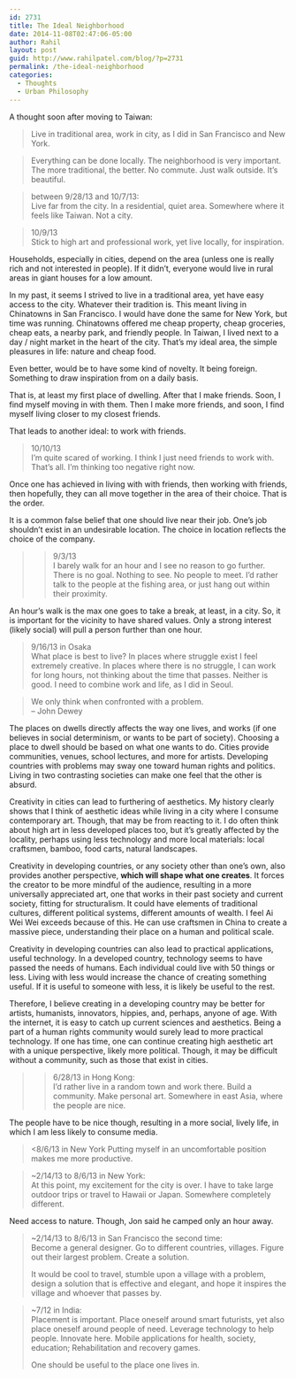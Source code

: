 ```yaml
---
id: 2731
title: The Ideal Neighborhood
date: 2014-11-08T02:47:06-05:00
author: Rahil
layout: post
guid: http://www.rahilpatel.com/blog/?p=2731
permalink: /the-ideal-neighborhood
categories:
  - Thoughts
  - Urban Philosophy
---
```

A thought soon after moving to Taiwan:

> Live in traditional area, work in city, as I did in San Francisco and New York.

> Everything can be done locally. The neighborhood is very important. The more traditional, the better. No commute. Just walk outside. It&#8217;s beautiful.

> between 9/28/13 and 10/7/13:  
> Live far from the city. In a residential, quiet area. Somewhere where it feels like Taiwan. Not a city. 

> 10/9/13  
> Stick to high art and professional work, yet live locally, for inspiration.

Households, especially in cities, depend on the area (unless one is really rich and not interested in people). If it didn&#8217;t, everyone would live in rural areas in giant houses for a low amount.

In my past, it seems I strived to live in a traditional area, yet have easy access to the city. Whatever their tradition is. This meant living in Chinatowns in San Francisco. I would have done the same for New York, but time was running. Chinatowns offered me cheap property, cheap groceries, cheap eats, a nearby park, and friendly people. In Taiwan, I lived next to a day / night market in the heart of the city. That&#8217;s my ideal area, the simple pleasures in life: nature and cheap food.

Even better, would be to have some kind of novelty. It being foreign. Something to draw inspiration from on a daily basis.

That is, at least my first place of dwelling. After that I make friends. Soon, I find myself moving in with them. Then I make more friends, and soon, I find myself living closer to my closest friends.

That leads to another ideal: to work with friends.

> 10/10/13  
> I&#8217;m quite scared of working. I think I just need friends to work with. That&#8217;s all. I&#8217;m thinking too negative right now.

Once one has achieved in living with with friends, then working with friends, then hopefully, they can all move together in the area of their choice. That is the order.

It is a common false belief that one should live near their job. One&#8217;s job shouldn&#8217;t exist in an undesirable location. The choice in location reflects the choice of the company.

> >9/3/13  
> I barely walk for an hour and I see no reason to go further. There is no goal. Nothing to see. No people to meet. I&#8217;d rather talk to the people at the fishing area, or just hang out within their proximity.

An hour&#8217;s walk is the max one goes to take a break, at least, in a city. So, it is important for the vicinity to have shared values. Only a strong interest (likely social) will pull a person further than one hour.

> 9/16/13 in Osaka  
> What place is best to live? In places where struggle exist I feel extremely creative. In places where there is no struggle, I can work for long hours, not thinking about the time that passes. Neither is good. I need to combine work and life, as I did in Seoul.

> We only think when confronted with a problem.  
> &#8211; John Dewey

The places on dwells directly affects the way one lives, and works (if one believes in social determinism, or wants to be part of society). Choosing a place to dwell should be based on what one wants to do. Cities provide communities, venues, school lectures, and more for artists. Developing countries with problems may sway one toward human rights and politics. Living in two contrasting societies can make one feel that the other is absurd.

Creativity in cities can lead to furthering of aesthetics. My history clearly shows that I think of aesthetic ideas while living in a city where I consume contemporary art. Though, that may be from reacting to it. I do often think about high art in less developed places too, but it&#8217;s greatly affected by the locality, perhaps using less technology and more local materials: local craftsmen, bamboo, food carts, natural landscapes.

Creativity in developing countries, or any society other than one&#8217;s own, also provides another perspective, **which will shape what one creates**. It forces the creator to be more mindful of the audience, resulting in a more universally appreciated art, one that works in their past society and current society, fitting for structuralism. It could have elements of traditional cultures, different political systems, different amounts of wealth. I feel Ai Wei Wei exceeds because of this. He can use craftsmen in China to create a massive piece, understanding their place on a human and political scale.

Creativity in developing countries can also lead to practical applications, useful technology. In a developed country, technology seems to have passed the needs of humans. Each individual could live with 50 things or less. Living with less would increase the chance of creating something useful. If it is useful to someone with less, it is likely be useful to the rest.

Therefore, I believe creating in a developing country may be better for artists, humanists, innovators, hippies, and, perhaps, anyone of age. With the internet, it is easy to catch up current sciences and aesthetics. Being a part of a human rights community would surely lead to more practical technology. If one has time, one can continue creating high aesthetic art with a unique perspective, likely more political. Though, it may be difficult without a community, such as those that exist in cities.

> >6/28/13 in Hong Kong:  
> I&#8217;d rather live in a random town and work there. Build a community. Make personal art. Somewhere in east Asia, where the people are nice.

The people have to be nice though, resulting in a more social, lively life, in which I am less likely to consume media.

> <8/6/13 in New York Putting myself in an uncomfortable position makes me more productive.

> ~2/14/13 to 8/6/13 in New York:  
> At this point, my excitement for the city is over. I have to take large outdoor trips or travel to Hawaii or Japan. Somewhere completely different.

Need access to nature. Though, Jon said he camped only an hour away.

> ~2/14/13 to 8/6/13 in San Francisco the second time:  
> Become a general designer. Go to different countries, villages. Figure out their largest problem. Create a solution.
> 
> It would be cool to travel, stumble upon a village with a problem, design a solution that is effective and elegant, and hope it inspires the village and whoever that passes by.

> ~7/12 in India:  
> Placement is important. Place oneself around smart futurists, yet also place oneself around people of need. Leverage technology to help people. Innovate here. Mobile applications for health, society, education; Rehabilitation and recovery games.
> 
> One should be useful to the place one lives in.